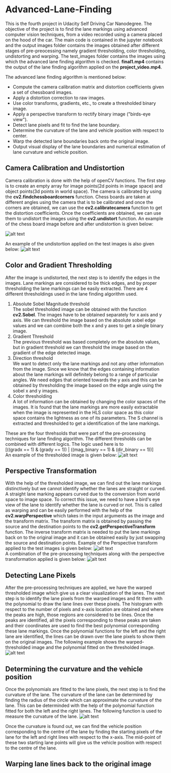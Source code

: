 # Advanced-Lane-Finding
This is the fourth project in Udacity Self Driving Car Nanodegree. The objective of the project is to find the lane markings using advanced computer vision techniques, from a video recorded using a camera placed on the hood of the car. The main code is contained in the jupyter notebook and the output images folder contains the images obtained after different stages of pre-preocessing namely gradient thresholding, color thresholding, undistorting and warping. The test_images folder contains the images using which the advanced lane finding algorithm is checked. **final1.mp4** contains the output of the lane finding algorithm applied on the **project_video.mp4**. 

The advanced lane finding algorithm is mentioned below:
* Compute the camera calibration matrix and distortion coefficients given a set of chessboard images.
* Apply a distortion correction to raw images.
* Use color transforms, gradients, etc., to create a thresholded binary image.
* Apply a perspective transform to rectify binary image ("birds-eye view").
* Detect lane pixels and fit to find the lane boundary.
* Determine the curvature of the lane and vehicle position with respect to center.
* Warp the detected lane boundaries back onto the original image.
* Output visual display of the lane boundaries and numerical estimation of lane curvature and vehicle position.

## Camera Calibration and Undistortion
Camera calibration is done with the help of openCV functions. The first step is to create an empty array for image points(2d points in image space) and object points(3d points in world space). The camera is calibrated by using the **cv2.findchessboardcorners** function. Chess boards are taken at different angles using the camera that is to be calibrated and once the corners are obtained, we can use the **cv2.calibratecamera** function to get the distortion coefficients. Once the coefficients are obtained, we can use them to undistort the images using the **cv2.undistort** function. An example of the chess board image before and after undistortion is given below:

![alt text](https://github.com/thiyagu145/Advanced-Lane-Finding/blob/master/output_images/Screen%20Shot%202018-07-24%20at%207.19.42%20PM.png)

An example of the undistortion applied on the test images is also given below:
![alt text](https://github.com/thiyagu145/Advanced-Lane-Finding/blob/master/output_images/Screen%20Shot%202018-07-24%20at%207.19.49%20PM.png)

## Color and Gradient Thresholding
After the image is undistorted, the next step is to identify the edges in the images. Lane markings are considered to be thick edges, and by proper thresholding the lane markings can be easily extracted. There are 4 different thresholdings used in the lane finding algorithm used. 
1. Absolute Sobel Magnitude threshold </br>
The sobel thresholded image can be obtained with the function **cv2.Sobel**. The images have to be obtained separately for x axis and y axis. We can threshold the image based on the absolute sobel edge values and we can combine both the x and y axes to get a single binary image. 
2. Gradient Threshold</br>
The previous threshold was based completely on the absolute values, but in gradient threshold we can threshold the image based on the gradient of the edge detected image. 
3. Direction threshold</br>
We want to detect only the lane markings and not any other information from the image. Since we know that the edges containing information about the lane markings will definitely belong to a range of particular angles. We need edges that oriented towards the y axis and this can be obtained by thresholding the image based on the edge angle using the sobel x and y images.
4. Color thresholding</br>
A lot of information can be obtained by changing the color spaces of the images. It is found that the lane markings are more easily extractable when the image is represented in the HLS color space as this color space contains the lightness as one of its parameters. The S channel is extracted and thresholded to get a identification of the lane markings. 

These are the four threhsolds that were part of the pre-processing techniques for lane finding algorithm. The different thresholds can be combined with different logics. The logic used here is to </br>
[((gradx == 1) & (grady == 1)) | ((mag_binary == 1) & (dir_binary == 1))]</br>
An example of the thresholded image is given below:
![alt text](https://github.com/thiyagu145/Advanced-Lane-Finding/blob/master/output_images/Screen%20Shot%202018-07-24%20at%207.20.06%20PM.png)

## Perspective Transformation
With the help of the thresholded image, we can find out the lane markings distinctively but we cannot identify whether the lanes are straight or curved. A straight lane marking appears curved due to the conversion from world space to image space. To correct this issue, we need to have a bird's eye view of the lane to identify whether the lane is curved or not. This is called as warping and can be easily performed with the help of the **cv2.warpPerspective** which takes in the input arguments as the image and the transform matrix. The transform matrix is obtained by passing the source and the destination points to the **cv2.getPerspectiveTransform** function. The inverse transform matrix is needed to put the lane markings back on to the original image and it can be obtained easily by just swapping the source and destination points.
Example of the Perspective transform applied to the test images is given below:
![alt text](https://github.com/thiyagu145/Advanced-Lane-Finding/blob/master/output_images/Screen%20Shot%202018-07-24%20at%207.19.57%20PM.png)
</br>
A combination of the pre-processing techniques along with the perspective transformation applied is given below:
![alt text](https://github.com/thiyagu145/Advanced-Lane-Finding/blob/master/output_images/Screen%20Shot%202018-07-24%20at%207.20.18%20PM.png)

## Detecting Lane Pixels
After the pre-processing techniques are applied, we have the warped thresholded image which give us a clear visualization of the lanes. The next step is to identify the lane pixels from the warped images and fit them with the polynomial to draw the lane lines over these pixels. The histogram with respect to the number of pixels and x-axis location are obtained and where the peaks are high, those regions are considered to be lines. Once the peaks are identified, all the pixels corresponding to these peaks are taken and their coordinates are used to find the best polynomial corresponding these lane markings. Once the polynomial functions for the left and the right lane are identified, the lines can be drawn over the lane pixels to show them on the original images. The following example shows the warped-thresholded image and the polynomial fitted on the thresholded image.
![alt text](https://github.com/thiyagu145/Advanced-Lane-Finding/blob/master/output_images/Screen%20Shot%202018-07-25%20at%2012.36.58%20PM.png)

## Determining the curvature and the vehicle position
Once the polynomials are fitted to the lane pixels, the next step is to find the curvature of the lane. The curvature of the lane can be determined by finding the radius of the circle which can approximate the curvature of the lane. This can be determinded with the help of the polynomial function fitted for both the left and the right lanes. The following function is used to measure the curvature of the lane. 
![alt text](https://github.com/thiyagu145/Advanced-Lane-Finding/blob/master/other/Screen%20Shot%202018-07-25%20at%201.34.14%20PM.png)

Once the curvature is found out, we can find the vehicle position corresponding to the centre of the lane by finding the starting pixels of the lane for the left and right lines with respect to the x-axis. The mid-point of these two starting lane points will give us the vehicle position with respect to the centre of the lane. 

## Warping lane lines back to the original image

